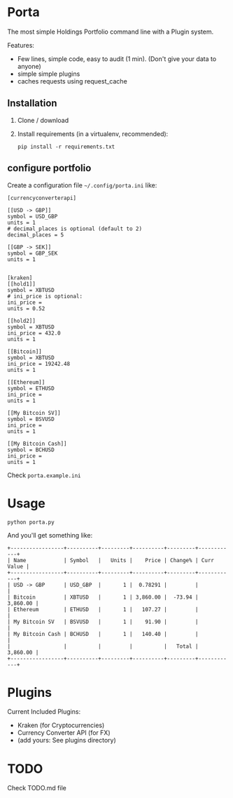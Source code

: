 # Porta

The most simple Holdings Portfolio command line with a Plugin system.

Features:
- Few lines, simple code, easy to audit (1 min). (Don't give your data to anyone)
- simple simple plugins
- caches requests using request_cache

## Installation

1. Clone / download

2. Install requirements (in a virtualenv, recommended):

    ```
    pip install -r requirements.txt
    ```

## configure portfolio

Create a configuration file `~/.config/porta.ini`  like:

    [currencyconverterapi]

    [[USD -> GBP]]
    symbol = USD_GBP
    units = 1
    # decimal_places is optional (default to 2)
    decimal_places = 5

    [[GBP -> SEK]]
    symbol = GBP_SEK
    units = 1


    [kraken]
    [[hold1]]
    symbol = XBTUSD
    # ini_price is optional:
    ini_price =
    units = 0.52

    [[hold2]]
    symbol = XBTUSD
    ini_price = 432.0
    units = 1

    [[Bitcoin]]
    symbol = XBTUSD
    ini_price = 19242.48
    units = 1

    [[Ethereum]]
    symbol = ETHUSD
    ini_price =
    units = 1

    [[My Bitcoin SV]]
    symbol = BSVUSD
    ini_price =
    units = 1

    [[My Bitcoin Cash]]
    symbol = BCHUSD
    ini_price =
    units = 1

Check `porta.example.ini`


# Usage

```
python porta.py
```

And you'll get something like:

```
+-----------------+----------+---------+----------+---------+------------+
| Name            | Symbol   |   Units |    Price | Change% | Curr Value |
+-----------------+----------+---------+----------+---------+------------+
| USD -> GBP      | USD_GBP  |       1 |  0.78291 |         |            |
| Bitcoin         | XBTUSD   |       1 | 3,860.00 |  -73.94 |   3,860.00 |
| Ethereum        | ETHUSD   |       1 |   107.27 |         |            |
| My Bitcoin SV   | BSVUSD   |       1 |    91.90 |         |            |
| My Bitcoin Cash | BCHUSD   |       1 |   140.40 |         |            |
|                 |          |         |          |   Total |   3,860.00 |
+-----------------+----------+---------+----------+---------+------------+

```

# Plugins


Current Included Plugins:

- Kraken (for Cryptocurrencies)
- Currency Converter API (for FX)
- (add yours: See plugins directory)

# TODO

Check TODO.md file



